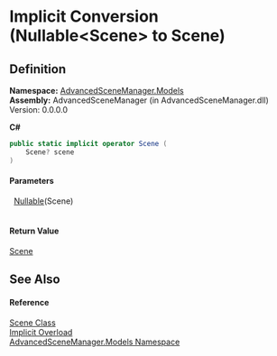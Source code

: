 # Implicit Conversion (Nullable&lt;Scene&gt; to Scene)




## Definition
**Namespace:** <a href="N_AdvancedSceneManager_Models">AdvancedSceneManager.Models</a>  
**Assembly:** AdvancedSceneManager (in AdvancedSceneManager.dll) Version: 0.0.0.0

**C#**
``` C#
public static implicit operator Scene (
	Scene? scene
)
```



#### Parameters
<dl><dt>  <a href="https://learn.microsoft.com/dotnet/api/system.nullable-1" target="_blank" rel="noopener noreferrer">Nullable</a>(Scene)</dt><dd> </dd></dl>

#### Return Value
<a href="T_AdvancedSceneManager_Models_Scene">Scene</a>

## See Also


#### Reference
<a href="T_AdvancedSceneManager_Models_Scene">Scene Class</a>  
<a href="Overload_AdvancedSceneManager_Models_Scene_op_Implicit">Implicit Overload</a>  
<a href="N_AdvancedSceneManager_Models">AdvancedSceneManager.Models Namespace</a>  
